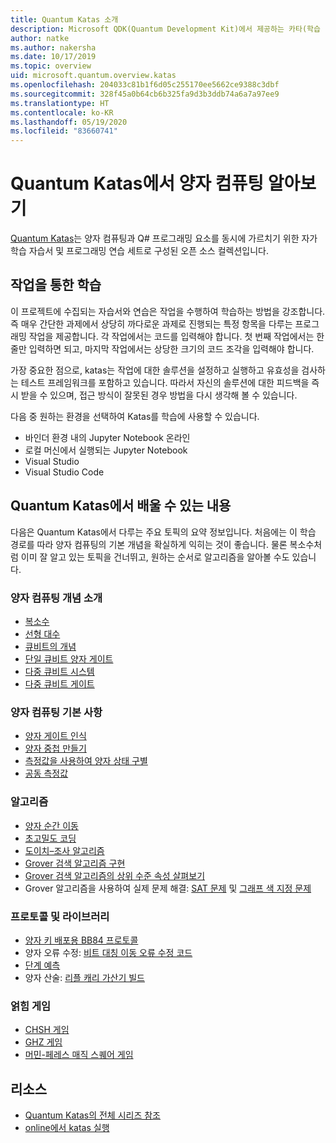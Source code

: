 ```yaml
---
title: Quantum Katas 소개
description: Microsoft QDK(Quantum Development Kit)에서 제공하는 카타(학습 연습)에 대해 알아봅니다.
author: natke
ms.author: nakersha
ms.date: 10/17/2019
ms.topic: overview
uid: microsoft.quantum.overview.katas
ms.openlocfilehash: 204033c81b1f6d05c255170ee5662ce9388c3dbf
ms.sourcegitcommit: 328f45a0b64cb6b325fa9d3b3ddb74a6a7a97ee9
ms.translationtype: HT
ms.contentlocale: ko-KR
ms.lasthandoff: 05/19/2020
ms.locfileid: "83660741"
---
```

# <a name="learn-quantum-computing-with-the-quantum-katas"></a>Quantum Katas에서 양자 컴퓨팅 알아보기

[Quantum Katas](https://github.com/Microsoft/QuantumKatas/)는 양자 컴퓨팅과 Q# 프로그래밍 요소를 동시에 가르치기 위한 자가 학습 자습서 및 프로그래밍 연습 세트로 구성된 오픈 소스 컬렉션입니다.

## <a name="learning-by-doing"></a>작업을 통한 학습

이 프로젝트에 수집되는 자습서와 연습은 작업을 수행하여 학습하는 방법을 강조합니다. 즉 매우 간단한 과제에서 상당히 까다로운 과제로 진행되는 특정 항목을 다루는 프로그래밍 작업을 제공합니다. 각 작업에서는 코드를 입력해야 합니다. 첫 번째 작업에서는 한 줄만 입력하면 되고, 마지막 작업에서는 상당한 크기의 코드 조각을 입력해야 합니다.

가장 중요한 점으로, katas는 작업에 대한 솔루션을 설정하고 실행하고 유효성을 검사하는 테스트 프레임워크를 포함하고 있습니다. 따라서 자신의 솔루션에 대한 피드백을 즉시 받을 수 있으며, 접근 방식이 잘못된 경우 방법을 다시 생각해 볼 수 있습니다.

다음 중 원하는 환경을 선택하여 Katas를 학습에 사용할 수 있습니다.

* 바인더 환경 내의 Jupyter Notebook 온라인
* 로컬 머신에서 실행되는 Jupyter Notebook
* Visual Studio
* Visual Studio Code

## <a name="what-can-i-learn-with-the-quantum-katas"></a>Quantum Katas에서 배울 수 있는 내용

다음은 Quantum Katas에서 다루는 주요 토픽의 요약 정보입니다. 처음에는 이 학습 경로를 따라 양자 컴퓨팅의 기본 개념을 확실하게 익히는 것이 좋습니다. 물론 복소수처럼 이미 잘 알고 있는 토픽을 건너뛰고, 원하는 순서로 알고리즘을 알아볼 수도 있습니다.

### <a name="introduction-to-quantum-computing-concepts"></a>양자 컴퓨팅 개념 소개

* [복소수](https://github.com/microsoft/QuantumKatas/tree/master/tutorials/ComplexArithmetic)
* [선형 대수](https://github.com/microsoft/QuantumKatas/tree/master/tutorials/LinearAlgebra)
* [큐비트의 개념](https://github.com/microsoft/QuantumKatas/tree/master/tutorials/Qubit)
* [단일 큐비트 양자 게이트](https://github.com/microsoft/QuantumKatas/tree/master/tutorials/SingleQubitGates)
* [다중 큐비트 시스템](https://github.com/microsoft/QuantumKatas/tree/master/tutorials/MultiQubitSystems)
* [다중 큐비트 게이트](https://github.com/microsoft/QuantumKatas/tree/master/tutorials/MultiQubitGates)

### <a name="quantum-computing-fundamentals"></a>양자 컴퓨팅 기본 사항

* [양자 게이트 인식](https://github.com/microsoft/QuantumKatas/tree/master/BasicGates)
* [양자 중첩 만들기](https://github.com/microsoft/QuantumKatas/tree/master/Superposition)
* [측정값을 사용하여 양자 상태 구별](https://github.com/microsoft/QuantumKatas/tree/master/Measurements)
* [공동 측정값](https://github.com/microsoft/QuantumKatas/tree/master/JointMeasurements)

### <a name="algorithms"></a>알고리즘

* [양자 순간 이동](https://github.com/microsoft/QuantumKatas/tree/master/Teleportation)
* [초고밀도 코딩](https://github.com/microsoft/QuantumKatas/tree/master/SuperdenseCoding)
* [도이치–조사 알고리즘](https://github.com/microsoft/QuantumKatas/tree/master/tutorials/ExploringDeutschJozsaAlgorithm)
* [Grover 검색 알고리즘 구현](https://github.com/microsoft/QuantumKatas/tree/master/GroversAlgorithm)
* [Grover 검색 알고리즘의 상위 수준 속성 살펴보기](https://github.com/microsoft/QuantumKatas/tree/master/tutorials/ExploringGroversAlgorithm)
* Grover 알고리즘을 사용하여 실제 문제 해결: [SAT 문제](https://github.com/microsoft/QuantumKatas/tree/master/SolveSATWithGrover) 및 [그래프 색 지정 문제](https://github.com/microsoft/QuantumKatas/tree/master/GraphColoring)

### <a name="protocols-and-libraries"></a>프로토콜 및 라이브러리

* [양자 키 배포용 BB84 프로토콜](https://github.com/microsoft/QuantumKatas/tree/master/KeyDistribution_BB84)
* 양자 오류 수정: [비트 대칭 이동 오류 수정 코드](https://github.com/microsoft/QuantumKatas/tree/master/QEC_BitFlipCode)
* [단계 예측](https://github.com/microsoft/QuantumKatas/blob/master/PhaseEstimation)
* 양자 산술: [리플 캐리 가산기 빌드](https://github.com/microsoft/QuantumKatas/blob/master/RippleCarryAdder)

### <a name="entanglement-games"></a>얽힘 게임

* [CHSH 게임](https://github.com/microsoft/QuantumKatas/tree/master/CHSHGame)
* [GHZ 게임](https://github.com/microsoft/QuantumKatas/tree/master/GHZGame)
* [머민-페레스 매직 스퀘어 게임](https://github.com/microsoft/QuantumKatas/tree/master/MagicSquareGame)

## <a name="resources"></a>리소스

* [Quantum Katas의 전체 시리즈 참조](https://github.com/microsoft/QuantumKatas)
* [online에서 katas 실행](https://aka.ms/try-quantum-katas)
